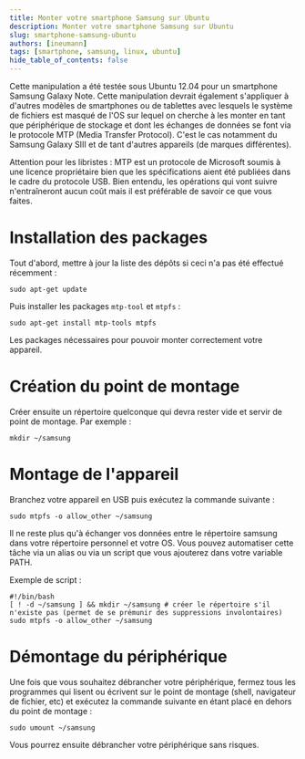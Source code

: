 ```yaml
---
title: Monter votre smartphone Samsung sur Ubuntu
description: Monter votre smartphone Samsung sur Ubuntu
slug: smartphone-samsung-ubuntu
authors: [ineumann]
tags: [smartphone, samsung, linux, ubuntu]
hide_table_of_contents: false
---
```


Cette manipulation a été testée sous Ubuntu 12.04 pour un smartphone Samsung Galaxy Note. Cette manipulation devrait également s'appliquer à d'autres modèles de smartphones ou de tablettes avec lesquels le système de fichiers est masqué de l'OS sur lequel on cherche à les monter en tant que périphérique de stockage et dont les échanges de données se font via le protocole MTP (Media Transfer Protocol). C'est le cas notamment du Samsung Galaxy SIII et de tant d'autres appareils (de marques différentes).

Attention pour les libristes : MTP est un protocole de Microsoft soumis à une licence propriétaire bien que les spécifications aient été publiées dans le cadre du protocole USB. Bien entendu, les opérations qui vont suivre n'entraîneront aucun coût mais il est préférable de savoir ce que vous faites.

# Installation des packages

Tout d'abord, mettre à jour la liste des dépôts si ceci n'a pas été effectué récemment :

```shell
sudo apt-get update
```

Puis installer les packages `mtp-tool` et `mtpfs` :

```shell
sudo apt-get install mtp-tools mtpfs
```

Les packages nécessaires pour pouvoir monter correctement votre appareil.

# Création du point de montage

Créer ensuite un répertoire quelconque qui devra rester vide et servir de point de montage. Par exemple :

```shell
mkdir ~/samsung
```

# Montage de l'appareil

Branchez votre appareil en USB puis exécutez la commande suivante :

```shell
sudo mtpfs -o allow_other ~/samsung
```

Il ne reste plus qu'à échanger vos données entre le répertoire samsung dans votre répertoire personnel et votre OS. Vous pouvez automatiser cette tâche via un alias ou via un script que vous ajouterez dans votre variable PATH.

Exemple de script :

```shell
#!/bin/bash
[ ! -d ~/samsung ] && mkdir ~/samsung # créer le répertoire s'il n'existe pas (permet de se prémunir des suppressions involontaires)
sudo mtpfs -o allow_other ~/samsung
```

# Démontage du périphérique

Une fois que vous souhaitez débrancher votre périphérique, fermez tous les programmes qui lisent ou écrivent sur le point de montage (shell, navigateur de fichier, etc) et exécutez la commande suivante en étant placé en dehors du point de montage :

```shell
sudo umount ~/samsung
```

Vous pourrez ensuite débrancher votre périphérique sans risques.
